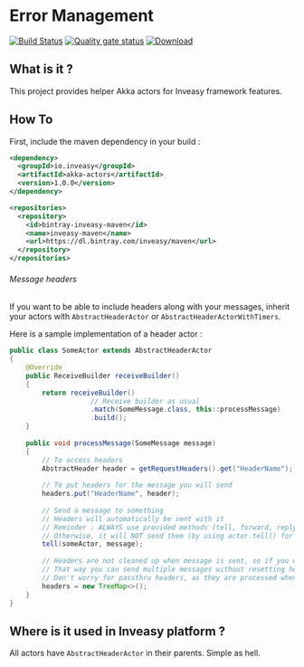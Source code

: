 # Error Management
[![Build Status](https://travis-ci.org/Inveasy/akka-actors.svg?branch=master)](https://travis-ci.org/Inveasy/akka-actors)
[![Quality gate status](https://sonarcloud.io/api/project_badges/measure?project=io.inveasy%3Aakka-actors&metric=alert_status)](https://sonarcloud.io/dashboard?id=io.inveasy%3Aakka-actors)
[![Download](https://api.bintray.com/packages/inveasy/maven/akka-actors/images/download.svg) ](https://bintray.com/inveasy/maven/akka-actors/_latestVersion)

## What is it ?
This project provides helper Akka actors for Inveasy framework features.

## How To
First, include the maven dependency in your build :

```xml
<dependency>
  <groupId>io.inveasy</groupId>
  <artifactId>akka-actors</artifactId>
  <version>1.0.0</version>
</dependency>

<repositories>
  <repository>
    <id>bintray-inveasy-maven</id>
    <name>inveasy-maven</name>
    <url>https://dl.bintray.com/inveasy/maven</url>
  </repository>
</repositories>
```

###### Message headers
If you want to be able to include headers along with your messages,
inherit your actors with ``` AbstractHeaderActor ``` or ``` AbstractHeaderActorWithTimers ```.

Here is a sample implementation of a header actor :
```java
public class SomeActor extends AbstractHeaderActor
{
	@Override
	public ReceiveBuilder receiveBuilder()
	{
		return receiveBuilder()
		            // Receive builder as usual
		            .match(SomeMessage.class, this::processMessage)
		            .build();
	}
	
	public void processMessage(SomeMessage message)
	{
		// To access headers
		AbstractHeader header = getRequestHeaders().get("HeaderName");
		
		// To put headers for the message you will send
		headers.put("HeaderName", header);
		
		// Send a message to something
		// Headers will automatically be sent with it
		// Reminder : ALWAYS use provided methods (tell, forward, reply) when you want to send headers with messages
		// Otherwise, it will NOT send them (by using actor.tell() for example)
		tell(someActor, message);
		
		// Headers are not cleaned up when message is sent, so if you want to send another message, clean it
		// That way you can send multiple messages without resetting headers
		// Don't worry for passthru headers, as they are processed when message is sent
		headers = new TreeMap<>();
	}
}
```

## Where is it used in Inveasy platform ?
All actors have ```AbstractHeaderActor``` in their parents. Simple as hell.